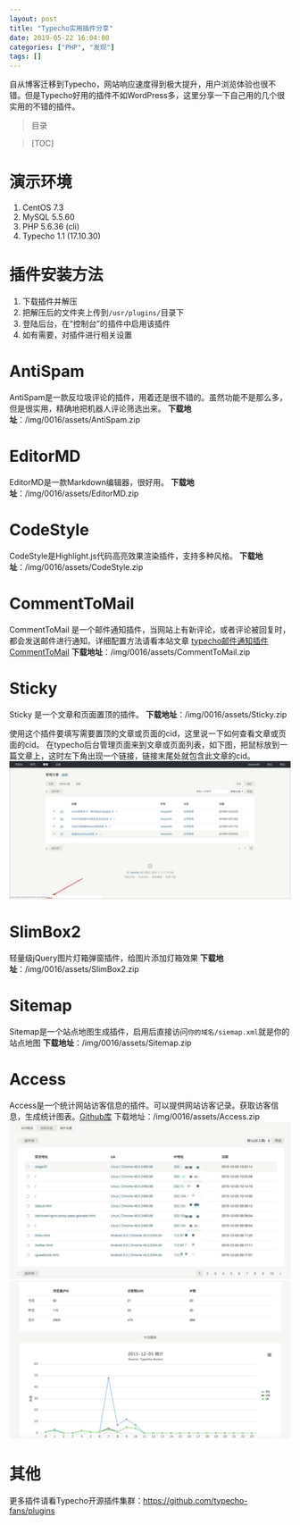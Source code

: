 ```yaml
---
layout: post
title: "Typecho实用插件分享"
date: 2019-05-22 16:04:00
categories: ["PHP", "发现"]
tags: []
---
```

自从博客迁移到Typecho，网站响应速度得到极大提升，用户浏览体验也很不错。但是Typecho好用的插件不如WordPress多，这里分享一下自己用的几个很实用的不错的插件。<!--more-->

> 目录

> [TOC]

# 演示环境
1. CentOS 7.3
1. MySQL 5.5.60
1. PHP 5.6.36 (cli)
1. Typecho 1.1 (17.10.30)

# 插件安装方法
1. 下载插件并解压
1. 把解压后的文件夹上传到`/usr/plugins/`目录下
1. 登陆后台，在“控制台”的插件中启用该插件
1. 如有需要，对插件进行相关设置

# AntiSpam
AntiSpam是一款反垃圾评论的插件，用着还是很不错的。虽然功能不是那么多，但是很实用，精确地把机器人评论筛选出来。
**下载地址**：/img/0016/assets/AntiSpam.zip

# EditorMD
EditorMD是一款Markdown编辑器，很好用。
**下载地址**：/img/0016/assets/EditorMD.zip

# CodeStyle
CodeStyle是Highlight.js代码高亮效果渲染插件，支持多种风格。
**下载地址**：/img/0016/assets/CodeStyle.zip

# CommentToMail
CommentToMail 是一个邮件通知插件，当网站上有新评论，或者评论被回复时，都会发送邮件进行通知。详细配置方法请看本站文章 [typecho邮件通知插件CommentToMail](https://zkk.me/0x000e.html "typecho邮件通知插件CommentToMail")
**下载地址**：/img/0016/assets/CommentToMail.zip

# Sticky
Sticky 是一个文章和页面置顶的插件。
**下载地址**：/img/0016/assets/Sticky.zip

使用这个插件要填写需要置顶的文章或页面的cid，这里说一下如何查看文章或页面的cid。
在typecho后台管理页面来到文章或页面列表，如下图，把鼠标放到一篇文章上，这时左下角出现一个链接，链接末尾处就包含此文章的cid。
[![](/img/0016/0016-1.png)](/img/0016/0016-1.png)

# SlimBox2
轻量级jQuery图片灯箱弹窗插件，给图片添加灯箱效果
**下载地址**：/img/0016/assets/SlimBox2.zip

# Sitemap
Sitemap是一个站点地图生成插件，启用后直接访问`你的域名/siemap.xml`就是你的站点地图
**下载地址**：/img/0016/assets/Sitemap.zip

# Access
Access是一个统计网站访客信息的插件。可以提供网站访客记录。获取访客信息，生成统计图表。<a href="https://github.com/kokororin/typecho-plugin-Access">Github库</a>
下载地址：/img/0016/assets/Access.zip
[![Access](/img/0016/0016-2.jpg "Access")](/img/0016/0016-2.jpg "Access")
[![Access](/img/0016/0016-3.png "Access")](/img/0016/0016-3.png "Access")

# 其他
更多插件请看Typecho开源插件集群：<a href="https://github.com/typecho-fans/plugins" target="_blank">https://github.com/typecho-fans/plugins</a>